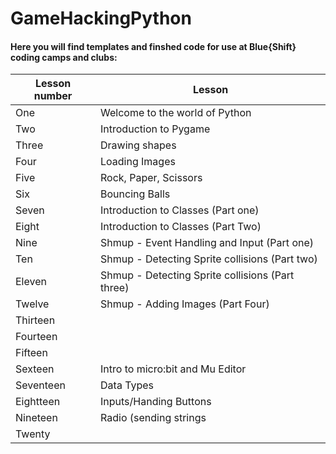 # GameHackingPython
#### Here you will find templates and finshed code for use at Blue{Shift} coding camps and clubs:

Lesson number | Lesson
------------- | -------------
 One          | Welcome to the world of Python 
 Two          | Introduction to Pygame
 Three        | Drawing shapes 
 Four         | Loading Images 
 Five         | Rock, Paper, Scissors
 Six          | Bouncing Balls
 Seven        | Introduction to Classes (Part one)
 Eight        | Introduction to Classes (Part Two)
 Nine         | Shmup - Event Handling and Input      (Part one)
 Ten          | Shmup - Detecting Sprite collisions   (Part two)
 Eleven       | Shmup - Detecting Sprite collisions   (Part three)
 Twelve       | Shmup - Adding Images                 (Part Four)
 Thirteen     | 
 Fourteen     | 
 Fifteen      |
 Sexteen      | Intro to micro:bit and Mu Editor
 Seventeen    | Data Types 
 Eightteen    | Inputs/Handing Buttons
 Nineteen     | Radio (sending strings
 Twenty       | 
